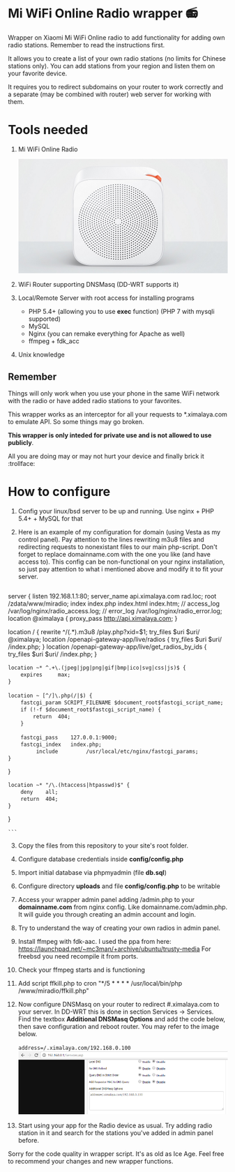 # Mi WiFi Online Radio wrapper :radio:
Wrapper on Xiaomi Mi WiFi Online radio to add functionality for adding own radio stations. Remember to read the instructions first.

It allows you to create a list of your own radio stations (no limits for Chinese stations only). You can add stations from your region and listen them on your favorite device.

It requires you to redirect subdomains on your router to work correctly and a separate (may be combined with router) web server for working with them.

# Tools needed
1. Mi WiFi Online Radio

    ![Mi WiFi Online Radio](/images/xiaomi.jpg)

2. WiFi Router supporting DNSMasq (DD-WRT supports it)
3. Local/Remote Server with root access for installing programs
    - PHP 5.4+ (allowing you to use **exec** function) (PHP 7 with mysqli supported)
    - MySQL
    - Nginx (you can remake everything for Apache as well)
    - ffmpeg + fdk_acc
4. Unix knowledge

## Remember
Things will only work when you use your phone in the same WiFi network with the radio or have added radio stations to your 
favorites.

This wrapper works as an interceptor for all your requests to *.ximalaya.com to emulate API. So some things may go broken.

**This wrapper is only inteded for private use and is not allowed to use publicly**.

All you are doing may or may not hurt your device and finally brick it :trollface:


# How to configure

1. Config your linux/bsd server to be up and running. Use nginx + PHP 5.4+ + MySQL for that
2. Here is an example of my configuration for domain (using Vesta as my control panel). Pay attention to the lines rewriting m3u8 files and redirecting requests to nonexistant files to our main php-script. Don't forget to replace domainname.com with the one you like (and have access to). This config can be non-functional on your nginx installation, so just pay attention to what i mentioned above and modify it to fit your server.

    ```
server {
 listen      192.168.1.1:80;
 server_name api.ximalaya.com rad.loc;
 root        /zdata/www/miradio;
 index       index.php index.html index.htm;
// access_log  /var/log/nginx/radio_access.log;
// error_log   /var/log/nginx/radio_error.log;
    location @ximalaya {
      proxy_pass http://api.ximalaya.com;
    }

 location / {
    rewrite ^/(.*).m3u8 /play.php?xid=$1;
    try_files $uri $uri/ @ximalaya;
    location /openapi-gateway-app/live/radios {
        try_files $uri $uri/ /index.php;
    }
    location /openapi-gateway-app/live/get_radios_by_ids {
        try_files $uri $uri/ /index.php;
    }

    location ~* ^.+\.(jpeg|jpg|png|gif|bmp|ico|svg|css|js)$ {
        expires     max;
    }

    location ~ [^/]\.php(/|$) {
        fastcgi_param SCRIPT_FILENAME $document_root$fastcgi_script_name;
        if (!-f $document_root$fastcgi_script_name) {
            return  404;
        }

        fastcgi_pass    127.0.0.1:9000;
        fastcgi_index   index.php;
             include         /usr/local/etc/nginx/fastcgi_params;
    }
}

    location ~* "/\.(htaccess|htpasswd)$" {
        deny    all;
        return  404;
    }

}


    ```
3. Copy the files from this repository to your site's root folder.
4. Configure database credentials inside **config/config.php**
5. Import initial database via phpmyadmin (file **db.sql**)
6. Configure directory **uploads** and file **config/config.php** to be writable
7. Access your wrapper admin panel adding /admin.php to your **domainname.com** from nginx config. Like domainname.com/admin.php. It will guide you through creating an admin account and login.
8. Try to understand the way of creating your own radios in admin panel.
9. Install ffmpeg with fdk-aac. I used the ppa from here: https://launchpad.net/~mc3man/+archive/ubuntu/trusty-media For freebsd you need recompile it from ports.
10. Check your ffmpeg starts and is functioning
11. Add script ffkill.php to cron "*/5 * * * * /usr/local/bin/php /www/miradio/ffkill.php"
12. Now configure DNSMasq on your router to redirect #.ximalaya.com to your server. In DD-WRT this is done in section Services -> Services. Find the textbox **Additional DNSMasq Options** and add the code below, then save configuration and reboot router. You may refer to the image below.

    `address=/.ximalaya.com/192.168.0.100`
    ![DD-WRT DNSMasq](/images/ddwrt.png)
13. Start using your app for the Radio device as usual. Try adding radio station in it and search for the stations you've added in admin panel before.

Sorry for the code quality in wrapper script. It's as old as Ice Age. Feel free to recommend your changes and new wrapper functions.